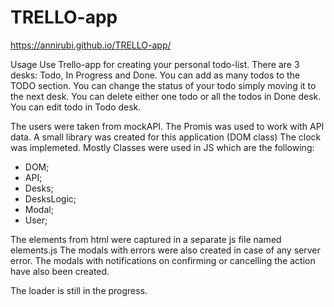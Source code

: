 # TRELLO-app
https://annirubi.github.io/TRELLO-app/

Usage
Use Trello-app for creating your personal todo-list. There are 3 desks: Todo, In Progress and Done. You can add as many todos to the TODO section. 
You can change the status of your todo simply moving it to the next desk. 
You can delete either one todo or all the todos in Done desk. 
You can edit todo in Todo desk.



The users were taken from mockAPI. 
The Promis was used to work with API data. 
A small library was created for this application (DOM class)
The clock was implemeted. 
Mostly Classes were used in JS which are the following:
- DOM;
- API;
- Desks;
- DesksLogic;
- Modal;
- User;

The elements from html were captured in a separate js file named elements.js
The modals with errors were also created in case of any server error.
The modals with notifications on confirming or cancelling the action have also been created. 

The loader is still in the progress. 
